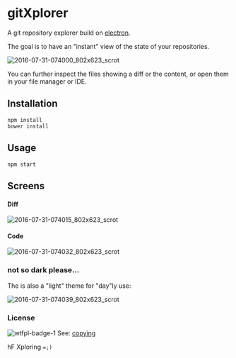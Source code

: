 # gitXplorer

A git repository explorer build on [electron](http://electron.atom.io/).

The goal is to have an "instant" view of the state of your repositories.

![2016-07-31-074000_802x623_scrot](https://cloud.githubusercontent.com/assets/33978/17276541/8d52b7dc-56f2-11e6-9348-6fcbc6c0085d.png)

You can further inspect the files showing a diff or the content, or open them in your file manager or IDE.

## Installation

    npm install
    bower install
    
## Usage

    npm start

## Screens

#### Diff

![2016-07-31-074015_802x623_scrot](https://cloud.githubusercontent.com/assets/33978/17276542/8d5a655e-56f2-11e6-940c-85e74b0be726.png)

#### Code

![2016-07-31-074032_802x623_scrot](https://cloud.githubusercontent.com/assets/33978/17276544/8d6388a0-56f2-11e6-8107-8bcfced218ce.png)

### not so dark please&hellip;

The is also a "light" theme for "day"ly use:

![2016-07-31-074039_802x623_scrot](https://cloud.githubusercontent.com/assets/33978/17276543/8d614b94-56f2-11e6-8aaf-851edbd6d425.png)

### License

![wtfpl-badge-1](https://cloud.githubusercontent.com/assets/33978/17457116/62074500-5bb3-11e6-8788-7e3c01dad590.png) See: [copying](copying)

hF Xploring `=;)`
